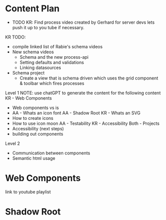 # Content Plan

 - TODO KR: Find process video created by Gerhard for server devs lets push it up to you tube if necessary.

KR TODO:
- compile linked list of Rabie's schema videos
- New schema videos
  - Schema and the new process-api
  - Setting defaults and validations
  - Linking datasources
- Schema project
  - Create a view that is schema driven which uses the grid component & toolbar which fires processes

Level 1
NOTE: use chatGPT to generate the content for the following content
KR - Web Components
- Web components vs is
- AA - Whats an icon font
AA - Shadow Root
KR - Whats an SVG
- How to create icons
- How to use icon moon
AA - Testability
KR - Accessibility
Both - Projects
- Accessibility (next steps)
- building out components

Level 2
- Communication between components
- Semantic html usage

# Web Components
link to youtube playlist

# Shadow Root
